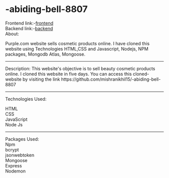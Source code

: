 # -abiding-bell-8807
Frontend link:-[frontend](https://startling-babka-330672.netlify.app/)<br>
Backend link:-[backend](https://relieved-outerwear-fish.cyclic.app/)<br>
About:<br>

Purple.com website sells cosmetic products online. I have cloned this website using Technologies HTML,CSS and Javascript, Nodejs, NPM packages, Mongodb Atlas, Mongoose.<br>
<hr>
Description:
This website's objective is to sell beauty cosmetic products online. I cloned this website in five days. You can access this cloned-website by visiting the link https://github.com/mishranikhil15/-abiding-bell-8807
<hr>

Technologies Used:<br>

HTML<br>
CSS<br>
JavaScript<br>
Node Js<br>
<hr>
Packages Used:<br>
Npm<br>
bcrypt<br>
jsonwebtoken<br>
Mongoose<br>
Express<br>
Nodemon<br>
